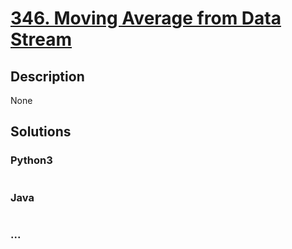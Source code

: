 # [346. Moving Average from Data Stream](https://leetcode.com/problems/moving-average-from-data-stream)

## Description
None


## Solutions


### Python3

```python

```

### Java

```java

```

### ...
```

```
